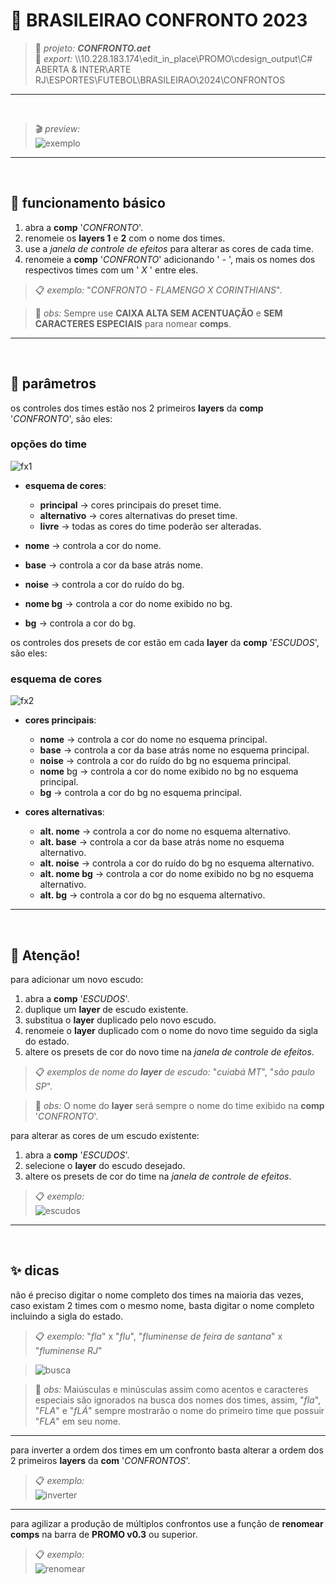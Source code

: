 # 📓 BRASILEIRAO CONFRONTO 2023

> 📑 *projeto:* ***CONFRONTO.aet***\
> 📂 *export:* \\\\10.228.183.174\edit_in_place\PROMO\cdesign_output\C# ABERTA & INTER\ARTE RJ\ESPORTES\FUTEBOL\BRASILEIRAO\2024\CONFRONTOS
---

<br>

> 🎬 *preview:*\
> ![exemplo](BRASILEIRAO_CONFRONTO/exemplo.gif)

---

<br>

## 📍 funcionamento básico

1. abra a **comp** '*CONFRONTO*'.
2. renomeie os **layers 1** e **2** com o nome dos times.
3. use a *janela de controle de efeitos* para alterar as cores de cada time.
4. renomeie a **comp** '*CONFRONTO*' adicionando ' *-* ', mais os nomes dos respectivos times com um ' *X* ' entre eles.

> 📋 *exemplo:* "*CONFRONTO - FLAMENGO X CORINTHIANS*".

> 🚩 *obs:* Sempre use **CAIXA ALTA SEM ACENTUAÇÃO** e **SEM CARACTERES ESPECIAIS** para nomear **comps**.

---

<br>

## 📍 parâmetros

os controles dos times estão nos 2 primeiros **layers** da **comp** '*CONFRONTO*', são eles:

### opções do time

![fx1](<BRASILEIRAO_CONFRONTO/ocoes do time.png>)

- **esquema de cores**:

  - **principal** → cores principais do preset time.
  - **alternativo** → cores alternativas do preset time.
  - **livre** → todas as cores do time poderão ser alteradas.

- **nome** → controla a cor do nome.
- **base** → controla a cor da base atrás nome.
- **noise** → controla a cor do ruído do bg.
- **nome bg** → controla a cor do nome exibido no bg.
- **bg** → controla a cor do bg.

os controles dos presets de cor estão em cada **layer** da **comp** '*ESCUDOS*', são eles:

### esquema de cores

![fx2](<BRASILEIRAO_CONFRONTO/esquema de cores.png>)

- **cores principais**:

  - **nome** → controla a cor do nome no esquema principal.
  - **base** → controla a cor da base atrás nome no esquema principal.
  - **noise** → controla a cor do ruído do bg no esquema principal.
  - **nome** bg → controla a cor do nome exibido no bg no esquema principal.
  - **bg** → controla a cor do bg no esquema principal.

- **cores alternativas**:
  - **alt. nome** → controla a cor do nome no esquema alternativo.
  - **alt. base** → controla a cor da base atrás nome no esquema alternativo.
  - **alt. noise** → controla a cor do ruído do bg no esquema alternativo.
  - **alt. nome bg** → controla a cor do nome exibido no bg no esquema alternativo.
  - **alt. bg** → controla a cor do bg no esquema alternativo.

---

<br>

## 🚨 Atenção!

para adicionar um novo escudo:

  1. abra a **comp** '*ESCUDOS*'.
  2. duplique um **layer** de escudo existente.
  3. substitua o **layer** duplicado pelo novo escudo.
  4. renomeie o **layer** duplicado com o nome do novo time seguido da sigla do estado.
  5. altere os presets de cor do novo time na *janela de controle de efeitos*.

> 📋 *exemplos de nome do **layer** de escudo:* "*cuiabá MT*", "*são paulo SP*".

> 🚩 *obs:* O nome do **layer** será sempre o nome do time exibido na **comp** '*CONFRONTO*'.

para alterar as cores de um escudo existente:

  1. abra a **comp** '*ESCUDOS*'.
  2. selecione o **layer** do escudo desejado.
  3. altere os presets de cor do time na *janela de controle de efeitos*.

> 📋 *exemplo:*\
> ![escudos](BRASILEIRAO_CONFRONTO/04-alterar-ou-adicionar-escudos.gif)

---

<br>

## ✨ dicas

não é preciso digitar o nome completo dos times na maioria das vezes, caso existam 2 times com o mesmo nome, basta digitar o nome completo incluindo a sigla do estado.

> 📋 *exemplo:* "*fla*" x "*flu*", "*fluminense de feira de santana*" x "*fluminense RJ*"

> ![busca](<BRASILEIRAO_CONFRONTO/01-renomear times.gif>)

> 🚩 *obs:* Maiúsculas e minúsculas assim como acentos e caracteres especiais são ignorados na busca dos nomes dos times, assim, "*fla*", "*FLA*" e "*fLÁ*" sempre mostrarão o nome do primeiro time que possuir "*FLA*" em seu nome.

---

para inverter a ordem dos times em um confronto basta alterar a ordem dos 2 primeiros **layers** da **com** '*CONFRONTOS*'.

> 📋 *exemplo:*\
> ![inverter](BRASILEIRAO_CONFRONTO/03-inverter.gif)

---

para agilizar a produção de múltiplos confrontos use a função de **renomear comps** na barra de **PROMO v0.3** ou superior.

> 📋 *exemplo:*\
> ![renomear](BRASILEIRAO_CONFRONTO/05-renomear-confronto.gif)
